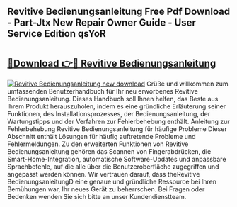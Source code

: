 ## Revitive Bedienungsanleitung Free Pdf Download - Part-Jtx New Repair Owner Guide - User Service Edition qsYoR

# <h2><a href="http://df4t92u.blite.top/?on=Revitive+Bedienungsanleitung">🔗Download 👉🔴 Revitive Bedienungsanleitung</a></h2>

[![Revitive Bedienungsanleitung new download](https://i.imgur.com/lujVjoI.png)](http://df4t92u.blite.top/?on=Revitive+Bedienungsanleitung)
Grüße und willkommen zum umfassenden Benutzerhandbuch für Ihr neu erworbenes Revitive Bedienungsanleitung. Dieses Handbuch soll Ihnen helfen, das Beste aus Ihrem Produkt herauszuholen, indem es eine gründliche Erläuterung seiner Funktionen, des Installationsprozesses, der Bedienungsanleitung, der Wartungstipps und der Verfahren zur Fehlerbehebung enthält. Anleitung zur Fehlerbehebung Revitive Bedienungsanleitung für häufige Probleme Dieser Abschnitt enthält Lösungen für häufig auftretende Probleme und Fehlermeldungen. Zu den erweiterten Funktionen von Revitive Bedienungsanleitung gehören das Scannen von Fingerabdrücken, die Smart-Home-Integration, automatische Software-Updates und anpassbare Sprachbefehle, auf die alle über die Benutzeroberfläche zugegriffen und angepasst werden können. Wir vertrauen darauf, dass theRevitive BedienungsanleitungD eine genaue und gründliche Ressource bei Ihren Bemühungen war, Ihr neues Gerät zu beherrschen. Bei Fragen oder Bedenken wenden Sie sich bitte an unser Kundendienstteam.
